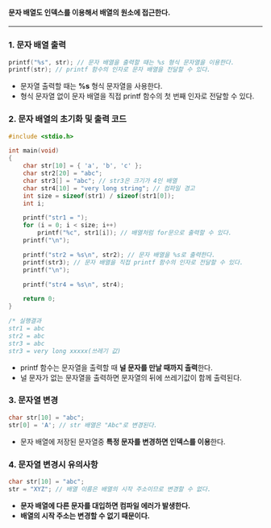#### 문자 배열도 인덱스를 이용해서 배열의 원소에 접근한다. ####
_________
### 1. 문자 배열 출력 ###
```c
printf("%s", str); // 문자 배열을 출력할 때는 %s 형식 문자열을 이용한다.
printf(str); // printf 함수의 인자로 문자 배열을 전달할 수 있다.
```
- 문자열 출력할 때는 **%s** 형식 문자열을 사용한다.
- 형식 문자열 없이 문자 배열을 직접 printf 함수의 첫 번째 인자로 전달할 수 있다.

### 2. 문자 배열의 초기화 및 출력 코드 ###
```c
#include <stdio.h>

int main(void)
{
	char str[10] = { 'a', 'b', 'c' };
	char str2[20] = "abc";
	char str3[] = "abc"; // str3은 크기가 4인 배열
	char str4[10] = "very long string"; // 컴파일 경고
	int size = sizeof(str1) / sizeof(str1[0]);
	int i;

	printf("str1 = ");
	for (i = 0; i < size; i++)
		printf("%c", str1[i]); // 배열처럼 for문으로 출력할 수 있다.
	printf("\n");

	printf("str2 = %s\n", str2); // 문자 배열을 %s로 출력한다.
	printf(str3); // 문자 배열을 직접 printf 함수의 인자로 전달할 수 있다.
	printf("\n");

	printf("str4 = %s\n", str4); 

	return 0;
}

/* 실행결과
str1 = abc
str2 = abc
str3 = abc
str3 = very long xxxxx(쓰레기 값)
```
- printf 함수는 문자열을 출력할 때 **널 문자를 만날 때까지 출력**한다.
- 널 문자가 없는 문자열을 출력하면 문자열의 뒤에 쓰레기값이 함께 출력된다.

### 3. 문자열 변경 ###
```c
char str[10] = "abc";
str[0] = 'A'; // str 배열은 "Abc"로 변경된다.
```
- 문자 배열에 저장된 문자열중 **특정 문자를 변경하면 인덱스를 이용**한다.

### 4. 문자열 변경시 유의사항
```c
char str[10] = "abc";
str = "XYZ"; // 배열 이름은 배열의 시작 주소이므로 변경할 수 없다.
```
- **문자 배열에 다른 문자를 대입하면 컴파일 에러가 발생한다.**
- **배열의 시작 주소는 변경할 수 없기 때문이다.**
